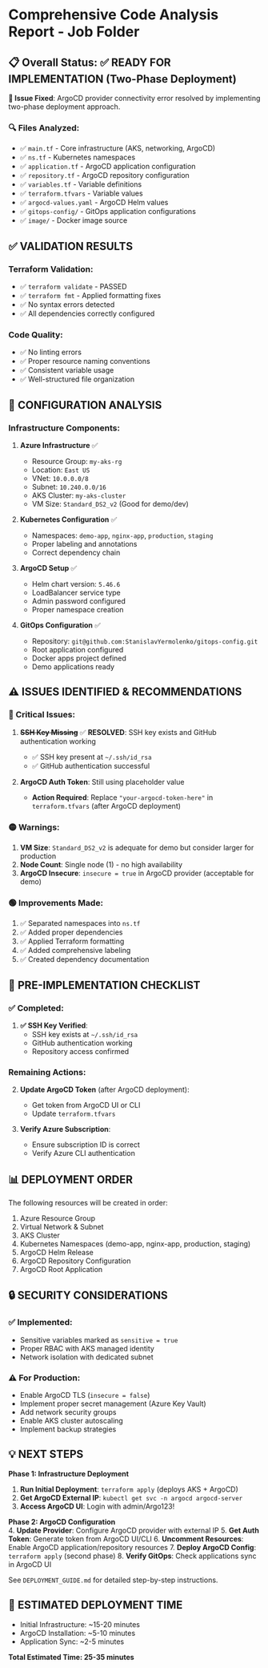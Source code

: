 # Comprehensive Code Analysis Report - Job Folder

## 📋 Overall Status: ✅ READY FOR IMPLEMENTATION (Two-Phase Deployment)

**🔧 Issue Fixed**: ArgoCD provider connectivity error resolved by implementing two-phase deployment approach.

### 🔍 Files Analyzed:
- ✅ `main.tf` - Core infrastructure (AKS, networking, ArgoCD)
- ✅ `ns.tf` - Kubernetes namespaces
- ✅ `application.tf` - ArgoCD application configuration
- ✅ `repository.tf` - ArgoCD repository configuration  
- ✅ `variables.tf` - Variable definitions
- ✅ `terraform.tfvars` - Variable values
- ✅ `argocd-values.yaml` - ArgoCD Helm values
- ✅ `gitops-config/` - GitOps application configurations
- ✅ `image/` - Docker image source

## ✅ VALIDATION RESULTS

### Terraform Validation:
- ✅ `terraform validate` - PASSED
- ✅ `terraform fmt` - Applied formatting fixes
- ✅ No syntax errors detected
- ✅ All dependencies correctly configured

### Code Quality:
- ✅ No linting errors
- ✅ Proper resource naming conventions
- ✅ Consistent variable usage
- ✅ Well-structured file organization

## 🔧 CONFIGURATION ANALYSIS

### Infrastructure Components:
1. **Azure Infrastructure** ✅
   - Resource Group: `my-aks-rg`
   - Location: `East US`
   - VNet: `10.0.0.0/8`
   - Subnet: `10.240.0.0/16`
   - AKS Cluster: `my-aks-cluster`
   - VM Size: `Standard_DS2_v2` (Good for demo/dev)

2. **Kubernetes Configuration** ✅
   - Namespaces: `demo-app`, `nginx-app`, `production`, `staging`
   - Proper labeling and annotations
   - Correct dependency chain

3. **ArgoCD Setup** ✅
   - Helm chart version: `5.46.6`
   - LoadBalancer service type
   - Admin password configured
   - Proper namespace creation

4. **GitOps Configuration** ✅
   - Repository: `git@github.com:StanislavYermolenko/gitops-config.git`
   - Root application configured
   - Docker apps project defined
   - Demo applications ready

## ⚠️ ISSUES IDENTIFIED & RECOMMENDATIONS

### 🔴 Critical Issues:
1. **~~SSH Key Missing~~** ✅ **RESOLVED**: SSH key exists and GitHub authentication working
   - ✅ SSH key present at `~/.ssh/id_rsa`
   - ✅ GitHub authentication successful

2. **ArgoCD Auth Token**: Still using placeholder value
   - **Action Required**: Replace `"your-argocd-token-here"` in `terraform.tfvars` (after ArgoCD deployment)

### 🟡 Warnings:
1. **VM Size**: `Standard_DS2_v2` is adequate for demo but consider larger for production
2. **Node Count**: Single node (1) - no high availability
3. **ArgoCD Insecure**: `insecure = true` in ArgoCD provider (acceptable for demo)

### 🟢 Improvements Made:
1. ✅ Separated namespaces into `ns.tf`
2. ✅ Added proper dependencies
3. ✅ Applied Terraform formatting
4. ✅ Added comprehensive labeling
5. ✅ Created dependency documentation

## 🚀 PRE-IMPLEMENTATION CHECKLIST

### ✅ Completed:

1. **✅ SSH Key Verified**:
   - SSH key exists at `~/.ssh/id_rsa`
   - GitHub authentication working
   - Repository access confirmed

### Remaining Actions:

2. **Update ArgoCD Token** (after ArgoCD deployment):
   - Get token from ArgoCD UI or CLI
   - Update `terraform.tfvars`

3. **Verify Azure Subscription**:
   - Ensure subscription ID is correct
   - Verify Azure CLI authentication

## 📊 DEPLOYMENT ORDER

The following resources will be created in order:
1. Azure Resource Group
2. Virtual Network & Subnet
3. AKS Cluster
4. Kubernetes Namespaces (demo-app, nginx-app, production, staging)
5. ArgoCD Helm Release
6. ArgoCD Repository Configuration
7. ArgoCD Root Application

## 🔒 SECURITY CONSIDERATIONS

### ✅ Implemented:
- Sensitive variables marked as `sensitive = true`
- Proper RBAC with AKS managed identity
- Network isolation with dedicated subnet

### ⚠️ For Production:
- Enable ArgoCD TLS (`insecure = false`)
- Implement proper secret management (Azure Key Vault)
- Add network security groups
- Enable AKS cluster autoscaling
- Implement backup strategies

## 💡 NEXT STEPS

**Phase 1: Infrastructure Deployment**
1. **Run Initial Deployment**: `terraform apply` (deploys AKS + ArgoCD)
2. **Get ArgoCD External IP**: `kubectl get svc -n argocd argocd-server`
3. **Access ArgoCD UI**: Login with admin/Argo123!

**Phase 2: ArgoCD Configuration**  
4. **Update Provider**: Configure ArgoCD provider with external IP
5. **Get Auth Token**: Generate token from ArgoCD UI/CLI
6. **Uncomment Resources**: Enable ArgoCD application/repository resources
7. **Deploy ArgoCD Config**: `terraform apply` (second phase)
8. **Verify GitOps**: Check applications sync in ArgoCD UI

See `DEPLOYMENT_GUIDE.md` for detailed step-by-step instructions.

## 📝 ESTIMATED DEPLOYMENT TIME
- Initial Infrastructure: ~15-20 minutes
- ArgoCD Installation: ~5-10 minutes
- Application Sync: ~2-5 minutes

**Total Estimated Time: 25-35 minutes**
